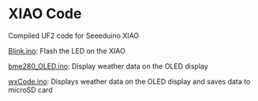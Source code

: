 # XIAO Code
Compiled UF2 code for Seeeduino XIAO

[Blink.ino](https://github.com/Destination-SPACE/Weather-Station/blob/main/code/Blink.ino): Flash the LED on the XIAO

[bme280_OLED.ino](https://github.com/Destination-SPACE/Weather-Station/blob/main/code/bme280_OLED.ino): Display weather data on the OLED display

[wxCode.ino](https://github.com/Destination-SPACE/Weather-Station/blob/main/code/wxCode.ino): Displays weather data on the OLED display and saves data to microSD card
